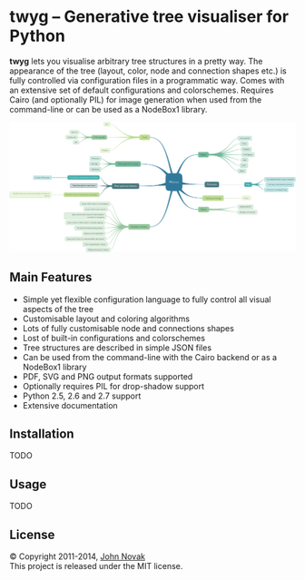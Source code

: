 # twyg – Generative tree visualiser for Python

**twyg** lets you visualise arbitrary tree structures in a pretty way.  The
appearance of the tree (layout, color, node and connection shapes etc.) is
fully controlled via configuration files in a programmatic way. Comes with an
extensive set of default configurations and colorschemes. Requires Cairo (and
optionally PIL) for image generation when used from the command-line or can be
used as a NodeBox1 library.

![metrics-synapse](img/synapse-mint-metrics.png)


## Main Features

* Simple yet flexible configuration language to fully control all visual
  aspects of the tree
* Customisable layout and coloring algorithms
* Lots of fully customisable node and connections shapes
* Lost of built-in configurations and colorschemes
* Tree structures are described in simple JSON files
* Can be used from the command-line with the Cairo backend or as a NodeBox1
  library
* PDF, SVG and PNG output formats supported
* Optionally requires PIL for drop-shadow support
* Python 2.5, 2.6 and 2.7 support
* Extensive documentation


## Installation

TODO


## Usage

TODO


##  License

© Copyright 2011-2014, [John Novak](http://www.johnnovak.net/)  
This project is released under the MIT license.


